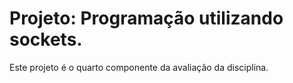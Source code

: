 # Projeto: Programação utilizando sockets.
Este projeto é o quarto componente da avaliação da disciplina.
